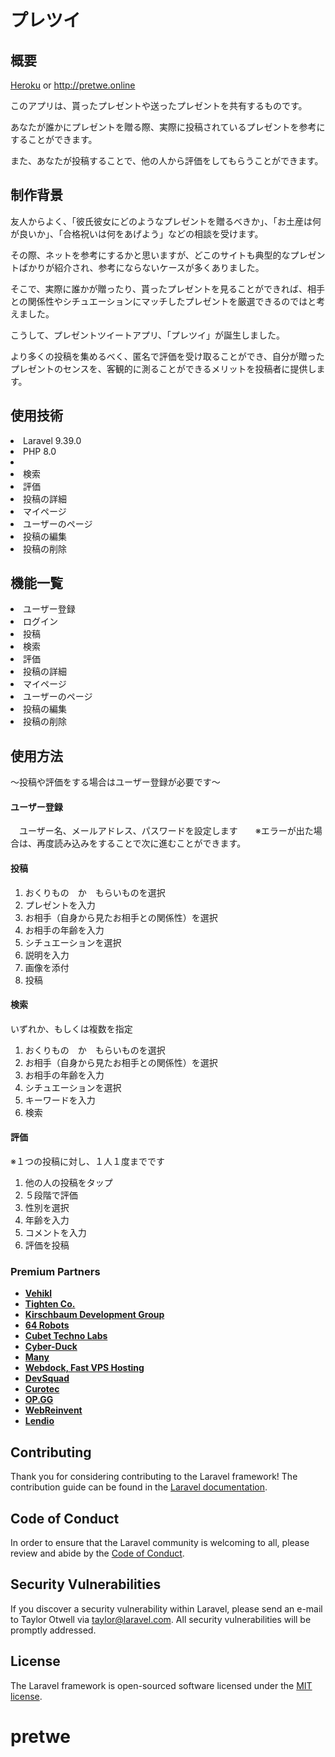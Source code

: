 # プレツイ

## 概要

[Heroku](http://pretwe-app.herokuapp.com)  or http://pretwe.online

このアプリは、貰ったプレゼントや送ったプレゼントを共有するものです。

あなたが誰かにプレゼントを贈る際、実際に投稿されているプレゼントを参考にすることができます。

また、あなたが投稿することで、他の人から評価をしてもらうことができます。

## 制作背景

友人からよく、「彼氏彼女にどのようなプレゼントを贈るべきか」、「お土産は何が良いか」、「合格祝いは何をあげよう」などの相談を受けます。

その際、ネットを参考にするかと思いますが、どこのサイトも典型的なプレゼントばかりが紹介され、参考にならないケースが多くありました。

そこで、実際に誰かが贈ったり、貰ったプレゼントを見ることができれば、相手との関係性やシチュエーションにマッチしたプレゼントを厳選できるのではと考えました。

こうして、プレゼントツイートアプリ、「プレツイ」が誕生しました。

より多くの投稿を集めるべく、匿名で評価を受け取ることができ、自分が贈ったプレゼントのセンスを、客観的に測ることができるメリットを投稿者に提供します。

## 使用技術

<li>Laravel 9.39.0</li>
<li>PHP 8.0</li>
<li></li>
<li>検索</li>
<li>評価</li>
<li>投稿の詳細</li>
<li>マイページ</li>
<li>ユーザーのページ</li>
<li>投稿の編集</li>
<li>投稿の削除</li>

## 機能一覧

<li>ユーザー登録</li>
<li>ログイン</li>
<li>投稿</li>
<li>検索</li>
<li>評価</li>
<li>投稿の詳細</li>
<li>マイページ</li>
<li>ユーザーのページ</li>
<li>投稿の編集</li>
<li>投稿の削除</li>

## 使用方法

〜投稿や評価をする場合はユーザー登録が必要です〜

<h4>ユーザー登録</h4>
　ユーザー名、メールアドレス、パスワードを設定します　　※エラーが出た場合は、再度読み込みをすることで次に進むことができます。

<h4>投稿</h4>

1. おくりもの　か　もらいものを選択
2. プレゼントを入力
3. お相手（自身から見たお相手との関係性）を選択
4. お相手の年齢を入力
5. シチュエーションを選択
6. 説明を入力
7. 画像を添付
8. 投稿

<h4>検索</h4>

いずれか、もしくは複数を指定

1. おくりもの　か　もらいものを選択
2. お相手（自身から見たお相手との関係性）を選択
3. お相手の年齢を入力
4. シチュエーションを選択
5. キーワードを入力
6. 検索

<h4>評価</h4>

※１つの投稿に対し、１人１度までです

1. 他の人の投稿をタップ
2. ５段階で評価
3. 性別を選択
4. 年齢を入力
5. コメントを入力
6. 評価を投稿

### Premium Partners

- **[Vehikl](https://vehikl.com/)**
- **[Tighten Co.](https://tighten.co)**
- **[Kirschbaum Development Group](https://kirschbaumdevelopment.com)**
- **[64 Robots](https://64robots.com)**
- **[Cubet Techno Labs](https://cubettech.com)**
- **[Cyber-Duck](https://cyber-duck.co.uk)**
- **[Many](https://www.many.co.uk)**
- **[Webdock, Fast VPS Hosting](https://www.webdock.io/en)**
- **[DevSquad](https://devsquad.com)**
- **[Curotec](https://www.curotec.com/services/technologies/laravel/)**
- **[OP.GG](https://op.gg)**
- **[WebReinvent](https://webreinvent.com/?utm_source=laravel&utm_medium=github&utm_campaign=patreon-sponsors)**
- **[Lendio](https://lendio.com)**

## Contributing

Thank you for considering contributing to the Laravel framework! The contribution guide can be found in the [Laravel documentation](https://laravel.com/docs/contributions).

## Code of Conduct

In order to ensure that the Laravel community is welcoming to all, please review and abide by the [Code of Conduct](https://laravel.com/docs/contributions#code-of-conduct).

## Security Vulnerabilities

If you discover a security vulnerability within Laravel, please send an e-mail to Taylor Otwell via [taylor@laravel.com](mailto:taylor@laravel.com). All security vulnerabilities will be promptly addressed.

## License

The Laravel framework is open-sourced software licensed under the [MIT license](https://opensource.org/licenses/MIT).
# pretwe
